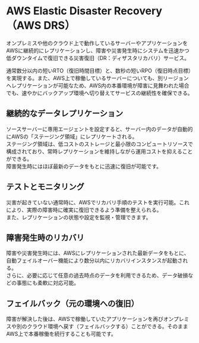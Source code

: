 # AWS Elastic Disaster Recovery（AWS DRS）
オンプレミスや他のクラウド上で動作しているサーバーやアプリケーションをAWSに継続的にレプリケーションし、障害や災害発生時にシステムを迅速かつ低ダウンタイムで復旧できる災害復旧（DR：ディザスタリカバリ）サービス。

通常数分以内の短いRTO（復旧時間目標）と、数秒の短いRPO（復旧時点目標）を実現する。また、AWS上で稼働しているサーバーについても、別リージョンへレプリケーションが可能なため、AWS内の本番環境が障害に見舞われた場合でも、速やかにバックアップ環境へ切り替えてサービスの継続性を確保できる。

## 継続的なデータレプリケーション
ソースサーバーに専用エージェントを設定すると、サーバー内のデータが自動的にAWSの「ステージング領域」にレプリケートされる。  
ステージング領域は、低コストのストレージと最小限のコンピュートリソースで構成されており、常時レプリケーションを維持しながら運用コストを抑えることができる。  
障害発生時にはほぼ最新のデータをもとに迅速に復旧が可能です。

## テストとモニタリング
災害が起きていない通常時に、AWSでリカバリ手順のテストを実行可能。これにより、実際の障害時に確実に復旧できるよう準備を整えられる。  
また、レプリケーションの状態や設定を監視・管理できます。

## 障害発生時のリカバリ
障害や災害発生時には、AWSにレプリケーションされた最新データをもとに、自動フェイルオーバー機能により数分以内にリカバリインスタンスが起動される。  
さらに、必要に応じて任意の過去時点のデータを利用できるため、データ破損などの事態にも柔軟に対応可能。

## フェイルバック（元の環境への復旧）
障害が解決した後は、AWSで稼働していたアプリケーションを再びオンプレミスや別のクラウド環境へ戻す（フェイルバックする）ことができる。そのままAWS上で本番稼働を続行することも可能です。
